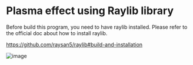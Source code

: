 # Plasma effect using Raylib library

Before build this program, you need to have raylib installed. Please refer to the official doc about how to install raylib.

https://github.com/raysan5/raylib#build-and-installation

![image](https://user-images.githubusercontent.com/66740338/200519860-58b68dc8-ad09-4a84-8d63-bbe62e1d286c.png)

